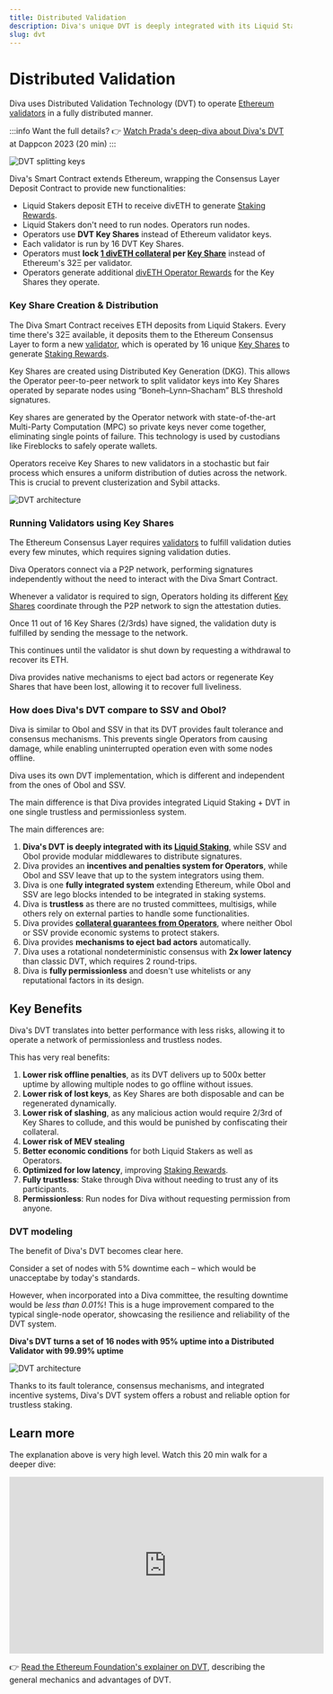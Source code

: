 ```yaml
---
title: Distributed Validation
description: Diva's unique DVT is deeply integrated with its Liquid Staking, offering massive improvements in performance and resiliency
slug: dvt
---
```


# Distributed Validation

Diva uses Distributed Validation Technology (DVT) to operate [Ethereum validators](glossary#validator) in a fully distributed manner.

:::info Want the full details?
👉 [Watch Prada's deep-diva about Diva's DVT](https://www.youtube.com/watch?v=IHgMk15g2D4&ab_channel=DivaStaking) at Dappcon 2023 (20 min)
:::

![DVT splitting keys](img/dvt-1.png)

Diva's Smart Contract extends Ethereum, wrapping the Consensus Layer Deposit Contract to provide new functionalities:

- Liquid Stakers deposit ETH to receive divETH to generate [Staking Rewards](staking-rewards).
- Liquid Stakers don't need to run nodes. Operators run nodes.
- Operators use **DVT Key Shares** instead of Ethereum validator keys.
- Each validator is run by 16 DVT Key Shares.
- Operators must **lock [1 divETH collateral](glossary#collateral) per [Key Share](glossary#key-share)** instead of Ethereum's 32Ξ per validator.
- Operators generate additional [divETH Operator Rewards](economics) for the Key Shares they operate.



### Key Share Creation & Distribution

The Diva Smart Contract receives ETH deposits from Liquid Stakers. Every time there's 32Ξ available, it deposits them to the Ethereum Consensus Layer to form a new [validator](glossary#validator), which is operated by 16 unique [Key Shares](glossary#key-share) to generate [Staking Rewards](staking-rewards).

Key Shares are created using Distributed Key Generation (DKG). This allows the Operator peer-to-peer network to split validator keys into Key Shares operated by separate nodes using “Boneh–Lynn–Shacham” BLS threshold signatures.

Key shares are generated by the Operator network with state-of-the-art Multi-Party Computation (MPC) so private keys never come together, eliminating single points of failure. This technology is used by custodians like Fireblocks to safely operate wallets.

Operators receive Key Shares to new validators in a stochastic but fair process which ensures a uniform distribution of duties across the network. This is crucial to prevent clusterization and Sybil attacks.

<div style={{textAlign: 'center'}}>

![DVT architecture](img/dvt-2.png)
</div>


### Running Validators using Key Shares

The Ethereum Consensus Layer requires [validators](glossary#validator) to fulfill validation duties every few minutes, which requires signing validation duties.

Diva Operators connect via a P2P network, performing signatures independently without the need to interact with the Diva Smart Contract.

Whenever a validator is required to sign, Operators holding its different [Key Shares](glossary#key-share) coordinate through the P2P network to sign the attestation duties.

Once 11 out of 16 Key Shares (2/3rds) have signed, the validation duty is fulfilled by sending the message to the network.

This continues until the validator is shut down by requesting a withdrawal to recover its ETH.

Diva provides native mechanisms to eject bad actors or regenerate Key Shares that have been lost, allowing it to recover full liveliness.

### How does Diva's DVT compare to SSV and Obol?

Diva is similar to Obol and SSV in that its DVT provides fault tolerance and consensus mechanisms. This prevents single Operators from causing damage, while enabling uninterrupted operation even with some nodes offline.

Diva uses its own DVT implementation, which is different and independent from the ones of Obol and SSV.

The main difference is that Diva provides integrated Liquid Staking + DVT in one single trustless and permissionless system.

The main differences are:

1. **Diva's DVT is deeply integrated with its [Liquid Staking](lst)**, while SSV and Obol provide modular middlewares to distribute signatures.
2. Diva provides an **incentives and penalties system for Operators**, while Obol and SSV leave that up to the system integrators using them.
3. Diva is one **fully integrated system** extending Ethereum, while Obol and SSV are lego blocks intended to be integrated in staking systems.
4. Diva is **trustless** as there are no trusted committees, multisigs, while others rely on external parties to handle some functionalities.
5. Diva provides **[collateral guarantees from Operators](glossary#collateral)**, where neither Obol or SSV provide economic systems to protect stakers.
6. Diva provides **mechanisms to eject bad actors** automatically.
7. Diva uses a rotational nondeterministic consensus with **2x lower latency** than classic DVT, which requires 2 round-trips.
8. Diva is **fully permissionless** and doesn't use whitelists or any reputational factors in its design.


## Key Benefits

Diva's DVT translates into better performance with less risks, allowing it to operate a network of permissionless and trustless nodes.

This has very real benefits:

1. **Lower risk offline penalties**, as its DVT delivers up to 500x better uptime by allowing multiple nodes to go offline without issues.
2. **Lower risk of lost keys**, as Key Shares are both disposable and can be regenerated dynamically.
3. **Lower risk of slashing**, as any malicious action would require 2/3rd of Key Shares to collude, and this would be punished by confiscating their collateral.
4. **Lower risk of MEV stealing**
5. **Better economic conditions** for both Liquid Stakers as well as Operators.
6. **Optimized for low latency**, improving [Staking Rewards](staking-rewards).
6. **Fully trustless**: Stake through Diva without needing to trust any of its participants.
7. **Permissionless**: Run nodes for Diva without requesting permission from anyone.

### DVT modeling

The benefit of Diva's DVT becomes clear here. 

Consider a set of nodes with 5% downtime each – which would be unacceptabe by today's standards.

However, when incorporated into a Diva committee, the resulting downtime would be *less than 0.01%*! This is a huge improvement compared to the typical single-node operator, showcasing the resilience and reliability of the DVT system.

**Diva's DVT turns a set of 16 nodes with 95% uptime into a Distributed Validator with 99.99% uptime**

![DVT architecture](img/dvt-uptime-improvement.png)

Thanks to its fault tolerance, consensus mechanisms, and integrated incentive systems, Diva's DVT system offers a robust and reliable option for trustless staking.

## Learn more

The explanation above is very high level. Watch this 20 min walk for a deeper dive:

<iframe width="560" height="315" src="https://www.youtube.com/embed/IHgMk15g2D4?si=0nWrjKLDsAKQ8CkR" title="YouTube video player" frameborder="0" allow="accelerometer; autoplay; clipboard-write; encrypted-media; gyroscope; picture-in-picture; web-share" allowfullscreen></iframe>

👉 [Read the Ethereum Foundation's explainer on DVT](https://ethereum.org/en/staking/dvt/), describing the general mechanics and advantages of DVT.
